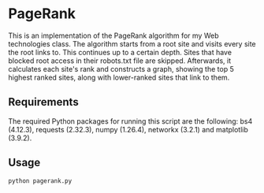 # PageRank
This is an implementation of the PageRank algorithm for my Web technologies class. The algorithm starts from a root site and visits every site the root links to. This continues up to a certain depth. Sites that have blocked root access in their robots.txt file are skipped. Afterwards, it calculates each site's rank and constructs a graph, showing the top 5 highest ranked sites, along with lower-ranked sites that link to them.

## Requirements
The required Python packages for running this script are the following: bs4 (4.12.3), requests (2.32.3), numpy (1.26.4), networkx (3.2.1) and matplotlib (3.9.2).

## Usage
```
python pagerank.py
```
